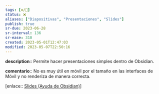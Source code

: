 ```yaml
---
tags: [⚙️/🔌]
status: ❌
aliases: ["Diapositivas", "Presentaciones", "Slides"]
publish: true
sr-due: 2023-06-28
sr-interval: 136
sr-ease: 310
created: 2023-05-01T12:47:03
modified: 2023-05-07T22:50:16
---
```


**description**:: Permite hacer presentaciones simples dentro de Obsidian.

**comentario**:: No es muy útil en móvil por el tamaño en las interfaces de Móvil y no renderiza de manera correcta.

[enlace:: [Slides (Ayuda de Obsidian)](https://help.obsidian.md/Plugins/Slides)]
